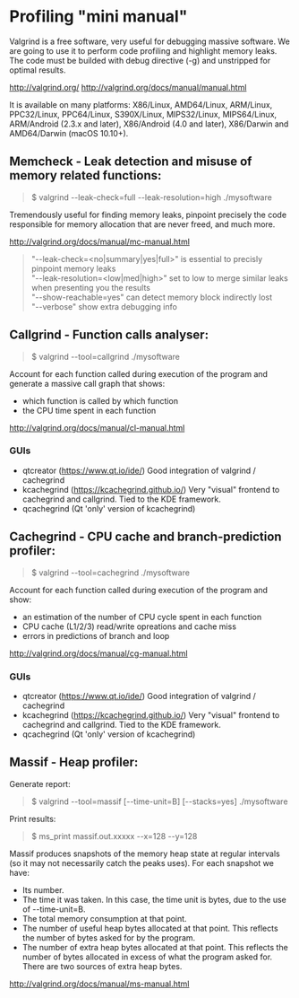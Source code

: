 Profiling "mini manual"
=======================

Valgrind is a free software, very useful for debugging massive software.
We are going to use it to perform code profiling and highlight memory leaks.
The code must be builded with debug directive (-g) and unstripped for optimal results.

http://valgrind.org/
http://valgrind.org/docs/manual/manual.html

It is available on many platforms:
X86/Linux, AMD64/Linux, ARM/Linux, PPC32/Linux, PPC64/Linux, S390X/Linux, MIPS32/Linux, MIPS64/Linux,
ARM/Android (2.3.x and later), X86/Android (4.0 and later), X86/Darwin and AMD64/Darwin (macOS 10.10+).


Memcheck - Leak detection and misuse of memory related functions:
-----------------------------------------------------------------

> $ valgrind --leak-check=full --leak-resolution=high ./mysoftware

Tremendously useful for finding memory leaks, pinpoint precisely the code responsible
for memory allocation that are never freed, and much more.

http://valgrind.org/docs/manual/mc-manual.html

> "--leak-check=<no|summary|yes|full>" is essential to precisly pinpoint memory leaks  
> "--leak-resolution=<low|med|high>" set to low to merge similar leaks when presenting you the results  
> "--show-reachable=yes" can detect memory block indirectly lost  
> "--verbose" show extra debugging info  


Callgrind - Function calls analyser:
------------------------------------

> $ valgrind --tool=callgrind ./mysoftware

Account for each function called during execution of the program and generate a
massive call graph that shows:
- which function is called by which function
- the CPU time spent in each function

http://valgrind.org/docs/manual/cl-manual.html

### GUIs
- qtcreator (https://www.qt.io/ide/) Good integration of valgrind / cachegrind
- kcachegrind (https://kcachegrind.github.io/) Very "visual" frontend to cachegrind and callgrind. Tied to the KDE framework.
- qcachegrind (Qt 'only' version of kcachegrind)


Cachegrind - CPU cache and branch-prediction profiler:
------------------------------------------------------

> $ valgrind --tool=cachegrind ./mysoftware

Account for each function called during execution of the program and show:
- an estimation of the number of CPU cycle spent in each function
- CPU cache (L1/2/3) read/write opreations and cache miss
- errors in predictions of branch and loop

http://valgrind.org/docs/manual/cg-manual.html

### GUIs
- qtcreator (https://www.qt.io/ide/) Good integration of valgrind / cachegrind
- kcachegrind (https://kcachegrind.github.io/) Very "visual" frontend to cachegrind and callgrind. Tied to the KDE framework.
- qcachegrind (Qt 'only' version of kcachegrind)


Massif - Heap profiler:
-----------------------

Generate report:
> $ valgrind --tool=massif [--time-unit=B] [--stacks=yes] ./mysoftware

Print results:
> $ ms_print massif.out.xxxxx --x=128 --y=128

Massif produces snapshots of the memory heap state at regular intervals (so it
may not necessarily catch the peaks uses). For each snapshot we have:
- Its number.
- The time it was taken. In this case, the time unit is bytes, due to the use of --time-unit=B.
- The total memory consumption at that point.
- The number of useful heap bytes allocated at that point. This reflects the number of bytes asked for by the program.
- The number of extra heap bytes allocated at that point. This reflects the number of bytes allocated in excess of what the program asked for. There are two sources of extra heap bytes.

http://valgrind.org/docs/manual/ms-manual.html
